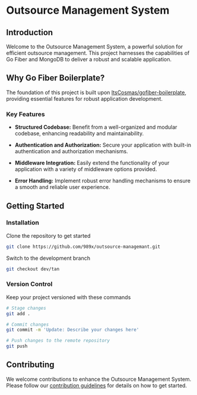 # Outsource Management System

## Introduction

Welcome to the Outsource Management System, a powerful solution for efficient outsource management. This project harnesses the capabilities of Go Fiber and MongoDB to deliver a robust and scalable application.

## Why Go Fiber Boilerplate?

The foundation of this project is built upon [ItsCosmas/gofiber-boilerplate](https://github.com/ItsCosmas/gofiber-boilerplate), providing essential features for robust application development.

### Key Features

- **Structured Codebase:**
  Benefit from a well-organized and modular codebase, enhancing readability and maintainability.
  
- **Authentication and Authorization:**
  Secure your application with built-in authentication and authorization mechanisms.
  
- **Middleware Integration:**
  Easily extend the functionality of your application with a variety of middleware options provided.
  
- **Error Handling:**
  Implement robust error handling mechanisms to ensure a smooth and reliable user experience.

## Getting Started

### Installation

Clone the repository to get started
```bash
git clone https://github.com/989x/outsource-managemant.git
```

Switch to the development branch
```bash
git checkout dev/tan
```

### Version Control

Keep your project versioned with these commands
```bash
# Stage changes
git add .

# Commit changes
git commit -m 'Update: Describe your changes here'

# Push changes to the remote repository
git push
```

## Contributing

We welcome contributions to enhance the Outsource Management System. Please follow our [contribution guidelines](/) for details on how to get started.
